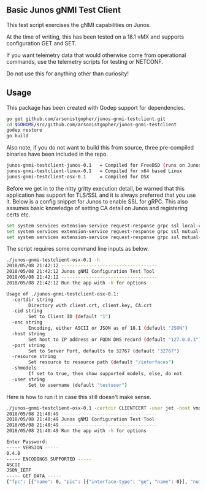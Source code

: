 ## Basic Junos gNMI Test Client

This test script exercises the gNMI capabilities on Junos.

At the time of writing, this has been tested on a 18.1 vMX and supports configuration GET and SET.

If you want telemetry data that would otherwise come from operational commands, use the telemetry scripts for testing or NETCONF.

Do not use this for anything other than curiosity!

## Usage

This package has been created with Godep support for dependencies.

```bash
go get github.com/arsonistgopher/junos-gnmi-testclient.git
cd $GOHOME/src/github.com/arsonistgopher/junos-gnmi-testclient
godep restore
go build
```

Also note, if you do not want to build this from source, three pre-compiled binaries have been included in the repo.

```bash
junos-gnmi-testclient-junos-0.1   = Compiled for FreeBSD (runs on Junos itself)
junos-gnmi-testclient-linux-0.1   = Compiled for x64 based Linux
junos-gnmi-testclient-osx-0.1     = Compiled for OSX
```

Before we get in to the nitty gritty execution detail, be warned that this application has support for TLS/SSL and it is always preferred that you use it. Below is a config snippet for Junos to enable SSL for gRPC. This also assumes basic knowledge of setting CA detail on Junos and registering certs etc.

```bash
set system services extension-service request-response grpc ssl local-certificate vmx01.domain
set system services extension-service request-response grpc ssl mutual-authentication certificate-authority CA
set system services extension-service request-response grpc ssl mutual-authentication client-certificate-request require-certificate
```

The script requires some command line inputs as below.

```bash
./junos-gnmi-testclient-osx-0.1 -h
2018/05/08 21:42:12 -----------------------------------
2018/05/08 21:42:12 Junos gNMI Configuration Test Tool
2018/05/08 21:42:12 -----------------------------------
2018/05/08 21:42:12 Run the app with -h for options

Usage of ./junos-gnmi-testclient-osx-0.1:
  -certdir string
    	Directory with client.crt, client.key, CA.crt
  -cid string
    	Set to Client ID (default "1")
  -enc string
    	Encoding, either ASCII or JSON as of 18.1 (default "JSON")
  -host string
    	Set host to IP address or FQDN DNS record (default "127.0.0.1")
  -port string
    	Set to Server Port, defaults to 32767 (default "32767")
  -resource string
    	Set resource to resource path (default "/interfaces")
  -shmodels
    	If set to true, then show supported models, else, do not
  -user string
    	Set to username (default "testuser")
```

Here is how to run it in case this still doesn't make sense.

```bash
./junos-gnmi-testclient-osx-0.1 -certdir CLIENTCERT -user jet -host vmx01.domain -resource /chassis
2018/05/08 21:40:49 -----------------------------------
2018/05/08 21:40:49 Junos gNMI Configuration Test Tool
2018/05/08 21:40:49 -----------------------------------
2018/05/08 21:40:49 Run the app with -h for options

Enter Password:
----- VERSION -----
0.4.0
----- ENCODINGS SUPPORTED -----
ASCII
JSON_IETF
----- GET DATA -----
{"fpc": [{"name": 0, "pic": [{"interface-type": "ge", "name": 0}], "number-of-ports": "12", "lite-mode": [null]}]}
```
